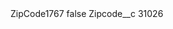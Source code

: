 <?xml version="1.0" encoding="UTF-8"?>
<CustomMetadata xmlns="http://soap.sforce.com/2006/04/metadata" xmlns:xsi="http://www.w3.org/2001/XMLSchema-instance" xmlns:xsd="http://www.w3.org/2001/XMLSchema">
    <label>ZipCode1767</label>
    <protected>false</protected>
    <values>
        <field>Zipcode__c</field>
        <value xsi:type="xsd:string">31026</value>
    </values>
</CustomMetadata>
